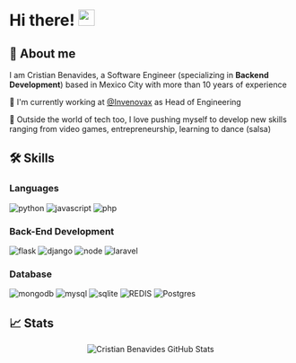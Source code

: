 # Hi there! <img src="https://media.giphy.com/media/hvRJCLFzcasrR4ia7z/giphy.gif" width="29px">

## 🚀 About me

I am Cristian Benavides, a Software Engineer (specializing in **Backend Development**) based in Mexico City with more than 10 years of experience

🔭 I'm currently working at [@Invenovax](https://soynovax.com/) as Head of Engineering

💃 Outside the world of tech too, I love pushing myself to develop new skills ranging from video games, entrepreneurship, learning to dance (salsa)

## 🛠️ Skills

### Languages

![python](https://img.shields.io/badge/Python-3776AB?style=for-the-badge&logo=python&logoColor=white)
![javascript](https://img.shields.io/badge/JavaScript-323330?style=for-the-badge&logo=javascript&logoColor=F7DF1E)
![php](https://img.shields.io/badge/php-3776AB?style=for-the-badge&logo=php&logoColor=white)

### Back-End Development

![flask](https://img.shields.io/badge/Flask-000000?style=for-the-badge&logo=flask&logoColor=white)
![django](https://img.shields.io/badge/Django-092E20?style=for-the-badge&logo=django&logoColor=white)
![node](https://img.shields.io/badge/Node.js-339933?style=for-the-badge&logo=node-dot-js&logoColor=white)
![laravel](https://img.shields.io/badge/Laravel-092E20?style=for-the-badge&logo=laravel&logoColor=red)

### Database

![mongodb](https://img.shields.io/badge/MongoDB-47A248?style=for-the-badge&logo=mongodb&logoColor=white)
![mysql](https://img.shields.io/badge/MySQL-00000F?style=for-the-badge&logo=mysql&logoColor=white)
![sqlite](https://img.shields.io/badge/SQLite-07405E?style=for-the-badge&logo=sqlite&logoColor=white)
![REDIS](https://img.shields.io/badge/REDIS-07405E?style=for-the-badge&logo=redis&logoColor=red)
![Postgres](https://img.shields.io/badge/POSTGRESQL-47A248?style=for-the-badge&logo=postgresql&logoColor=blue)


## 📈 Stats

<div align="center">
<img src="https://github-readme-stats.vercel.app/api?username=sairoko12&show_icons=true&hide_border=true" alt="Cristian Benavides GitHub Stats">
</div>

